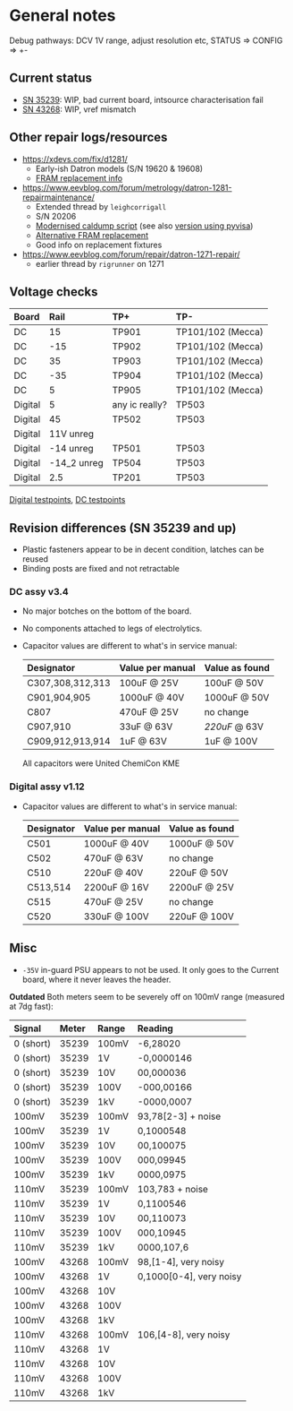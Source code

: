 # General notes

Debug pathways: DCV 1V range, adjust resolution etc, STATUS => CONFIG => +-

## Current status

- [SN 35239](sn35239_log.md): WIP, bad current board, intsource characterisation fail
- [SN 43268](sn43268_log.md): WIP, vref mismatch

## Other repair logs/resources

- <https://xdevs.com/fix/d1281/>
  - Early-ish Datron models (S/N 19620 & 19608)
  - [FRAM replacement info](https://xdevs.com/fix/d1281/#adapters)
- <https://www.eevblog.com/forum/metrology/datron-1281-repairmaintenance/>
  - Extended thread by `leighcorrigall`
  - S/N 20206
  - [Modernised caldump script](https://www.eevblog.com/forum/metrology/datron-1281-repairmaintenance/msg3876473/#msg3876473) (see also [version using pyvisa](fw/dumper))
  - [Alternative FRAM replacement](https://www.eevblog.com/forum/metrology/datron-1281-repairmaintenance/msg3888764/#msg3888764)
  - Good info on replacement fixtures
- <https://www.eevblog.com/forum/repair/datron-1271-repair/>
  - earlier thread by `rigrunner` on 1271

## Voltage checks

| Board   | Rail        | TP+            | TP-               |
| :------ | :---------- | :------------- | :---------------- |
| DC      | 15          | TP901          | TP101/102 (Mecca) |
| DC      | -15         | TP902          | TP101/102 (Mecca) |
| DC      | 35          | TP903          | TP101/102 (Mecca) |
| DC      | -35         | TP904          | TP101/102 (Mecca) |
| DC      | 5           | TP905          | TP101/102 (Mecca) |
| Digital | 5           | any ic really? | TP503             |
| Digital | 45          | TP502          | TP503             |
| Digital | 11V unreg   |                |                   |
| Digital | -14 unreg   | TP501          | TP503             |
| Digital | -14_2 unreg | TP504          | TP503             |
| Digital | 2.5         | TP201          | TP503             |

[Digital testpoints](photos/testpoints_digital.png), [DC testpoints](photos/testpoints_dc.png)

## Revision differences (SN 35239 and up)

- Plastic fasteners appear to be in decent condition, latches can be reused
- Binding posts are fixed and not retractable

### DC assy v3.4

- No major botches on the bottom of the board.
- No components attached to legs of electrolytics.
- Capacitor values are different to what's in service manual:

  | Designator       | Value per manual | Value as found |
  | :--------------- | :--------------- | :------------- |
  | C307,308,312,313 | 100uF @ 25V      | 100uF @ 50V    |
  | C901,904,905     | 1000uF @ 40V     | 1000uF @ 50V   |
  | C807             | 470uF @ 25V      | no change      |
  | C907,910         | 33uF @ 63V       | *220uF* @ 63V  |
  | C909,912,913,914 | 1uF @ 63V        | 1uF @ 100V     |

  All capacitors were United ChemiCon KME

### Digital assy v1.12

- Capacitor values are different to what's in service manual:

  | Designator | Value per manual | Value as found |
  | :--------- | :--------------- | :------------- |
  | C501       | 1000uF @ 40V     | 1000uF @ 50V   |
  | C502       | 470uF @ 63V      | no change      |
  | C510       | 220uF @ 40V      | 220uF @ 50V    |
  | C513,514   | 2200uF @ 16V     | 2200uF @ 25V   |
  | C515       | 470uF @ 25V      | no change      |
  | C520       | 330uF @ 100V     | 220uF @ 100V   |

## Misc

- `-35V` in-guard PSU appears to not be used. It only goes to the Current board, where it never leaves the header.

**Outdated** Both meters seem to be severely off on 100mV range (measured at 7dg fast):

| Signal    | Meter | Range | Reading                 |
| :-------- | :---- | :---- | :---------------------- |
| 0 (short) | 35239 | 100mV | -6,28020                |
| 0 (short) | 35239 | 1V    | -0,0000146              |
| 0 (short) | 35239 | 10V   | 00,000036               |
| 0 (short) | 35239 | 100V  | -000,00166              |
| 0 (short) | 35239 | 1kV   | -0000,0007              |
| 100mV     | 35239 | 100mV | 93,78[2-3] + noise      |
| 100mV     | 35239 | 1V    | 0,1000548               |
| 100mV     | 35239 | 10V   | 00,100075               |
| 100mV     | 35239 | 100V  | 000,09945               |
| 100mV     | 35239 | 1kV   | 0000,0975               |
| 110mV     | 35239 | 100mV | 103,783 + noise         |
| 110mV     | 35239 | 1V    | 0,1100546               |
| 110mV     | 35239 | 10V   | 00,110073               |
| 110mV     | 35239 | 100V  | 000,10945               |
| 110mV     | 35239 | 1kV   | 0000,107,6              |
| 100mV     | 43268 | 100mV | 98,[1-4], very noisy    |
| 100mV     | 43268 | 1V    | 0,1000[0-4], very noisy |
| 100mV     | 43268 | 10V   |                         |
| 100mV     | 43268 | 100V  |                         |
| 100mV     | 43268 | 1kV   |                         |
| 110mV     | 43268 | 100mV | 106,[4-8], very noisy   |
| 110mV     | 43268 | 1V    |                         |
| 110mV     | 43268 | 10V   |                         |
| 110mV     | 43268 | 100V  |                         |
| 110mV     | 43268 | 1kV   |                         |
